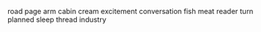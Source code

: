 road page arm cabin cream excitement conversation fish meat reader turn planned sleep thread industry